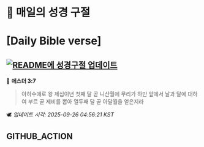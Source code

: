 # 🙏 매일의 성경 구절
# [Daily Bible verse]
## [![README에 성경구절 업데이트](https://github.com/DONGSUKA/first_test/actions/workflows/update-readme-bible.yml/badge.svg)](https://github.com/DONGSUKA/first_test/actions/workflows/update-readme-bible.yml)
<!-- START_BIBLE_VERSE -->
📖 **에스더 3:7**
> 아하수에로 왕 제십이년 첫째 달 곧 니산월에 무리가 하만 앞에서 날과 달에 대하여 부르 곧 제비를 뽑아 열두째 달 곧 아달월을 얻은지라

🕊️ _업데이트 시각: 2025-09-26 04:56:21 KST_
  <!-- END_BIBLE_VERSE -->
## GITHUB_ACTION
